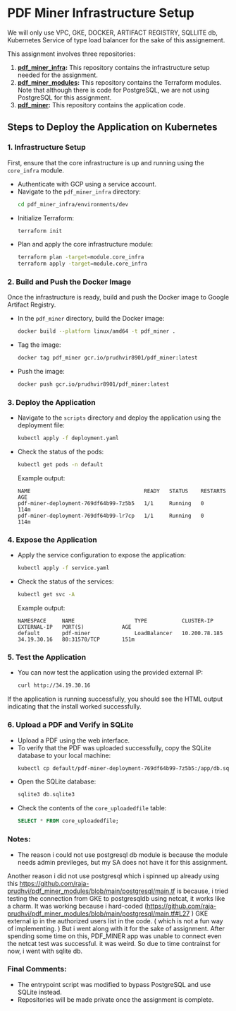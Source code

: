 
# PDF Miner Infrastructure Setup

We will only use VPC, GKE, DOCKER, ARTIFACT REGISTRY, SQLLITE db, Kubernetes Service of type load balancer for the sake of this assignement.

This assignment involves three repositories:

1. **[pdf_miner_infra](https://github.com/raja-prudhvi/pdf_miner_infra):** This repository contains the infrastructure setup needed for the assignment.
2. **[pdf_miner_modules](https://github.com/raja-prudhvi/pdf_miner_modules):** This repository contains the Terraform modules. Note that although there is code for PostgreSQL, we are not using PostgreSQL for this assignment.
3. **[pdf_miner](https://github.com/raja-prudhvi/pdf_miner):** This repository contains the application code.

## Steps to Deploy the Application on Kubernetes

### 1. Infrastructure Setup
First, ensure that the core infrastructure is up and running using the `core_infra` module.

- Authenticate with GCP using a service account.
- Navigate to the `pdf_miner_infra` directory:
  ```bash
  cd pdf_miner_infra/environments/dev
  ```
- Initialize Terraform:
  ```bash
  terraform init
  ```
- Plan and apply the core infrastructure module:
  ```bash
  terraform plan -target=module.core_infra
  terraform apply -target=module.core_infra
  ```

### 2. Build and Push the Docker Image
Once the infrastructure is ready, build and push the Docker image to Google Artifact Registry.

- In the `pdf_miner` directory, build the Docker image:
  ```bash
  docker build --platform linux/amd64 -t pdf_miner .
  ```
- Tag the image:
  ```bash
  docker tag pdf_miner gcr.io/prudhvir8901/pdf_miner:latest
  ```
- Push the image:
  ```bash
  docker push gcr.io/prudhvir8901/pdf_miner:latest
  ```

### 3. Deploy the Application
- Navigate to the `scripts` directory and deploy the application using the deployment file:
  ```bash
  kubectl apply -f deployment.yaml
  ```
- Check the status of the pods:
  ```bash
  kubectl get pods -n default
  ```
  Example output:
  ```
  NAME                                    READY   STATUS    RESTARTS   AGE
  pdf-miner-deployment-769df64b99-7z5b5   1/1     Running   0          114m
  pdf-miner-deployment-769df64b99-lr7cp   1/1     Running   0          114m
  ```

### 4. Expose the Application
- Apply the service configuration to expose the application:
  ```bash
  kubectl apply -f service.yaml
  ```
- Check the status of the services:
  ```bash
  kubectl get svc -A
  ```
  Example output:
  ```
  NAMESPACE     NAME                   TYPE           CLUSTER-IP      EXTERNAL-IP   PORT(S)            AGE
  default       pdf-miner              LoadBalancer   10.200.78.185   34.19.30.16   80:31570/TCP       151m
  ```

### 5. Test the Application
- You can now test the application using the provided external IP:
  ```bash
  curl http://34.19.30.16
  ```

If the application is running successfully, you should see the HTML output indicating that the install worked successfully.

### 6. Upload a PDF and Verify in SQLite
- Upload a PDF using the web interface.
- To verify that the PDF was uploaded successfully, copy the SQLite database to your local machine:
  ```bash
  kubectl cp default/pdf-miner-deployment-769df64b99-7z5b5:/app/db.sqlite3 ./db.sqlite3
  ```
- Open the SQLite database:
  ```bash
  sqlite3 db.sqlite3
  ```
- Check the contents of the `core_uploadedfile` table:
  ```sql
  SELECT * FROM core_uploadedfile;
  ```

### Notes:
- The reason i could not use postgresql db module is because the module needs admin previleges, but my SA does not have it for this assignment.

Another reason i did not use postgresql which i spinned up already using this https://github.com/raja-prudhvi/pdf_miner_modules/blob/main/postgresql/main.tf  is because, i tried testing the connection from GKE to postgresqldb using netcat, it works like a charm. It was working because i hard-coded (https://github.com/raja-prudhvi/pdf_miner_modules/blob/main/postgresql/main.tf#L27 ) GKE external ip in the authorized users list in the code. ( which is not a fun way of implementing. )
But i went along with it for the sake of assignment. After spending some time on this, PDF_MINER app was unable to connect even the
netcat test was successful. it was weird. So due to time contrainst for now, i went with sqlite db.

### Final Comments:
- The entrypoint script was modified to bypass PostgreSQL and use SQLite instead.
- Repositories will be made private once the assignment is complete.
